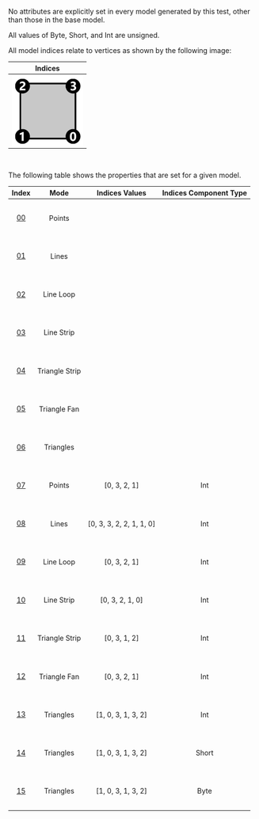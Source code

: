 No attributes are explicitly set in every model generated by this test, other than those in the base model.  

All values of Byte, Short, and Int are unsigned.  

All model indices relate to vertices as shown by the following image:  

Indices | 
:---: | 
<img src="./Icon_Indices.png" height="144" width="144" align="middle"> |

<br>

The following table shows the properties that are set for a given model.  


Index | Mode | Indices Values | Indices Component Type
:---: | :---: | :---: | :---:
<span style="line-height:72px">[00](./Mesh_Indices_00.gltf)</span> | Points |   |  
<span style="line-height:72px">[01](./Mesh_Indices_01.gltf)</span> | Lines |   |  
<span style="line-height:72px">[02](./Mesh_Indices_02.gltf)</span> | Line Loop |   |  
<span style="line-height:72px">[03](./Mesh_Indices_03.gltf)</span> | Line Strip |   |  
<span style="line-height:72px">[04](./Mesh_Indices_04.gltf)</span> | Triangle Strip |   |  
<span style="line-height:72px">[05](./Mesh_Indices_05.gltf)</span> | Triangle Fan |   |  
<span style="line-height:72px">[06](./Mesh_Indices_06.gltf)</span> | Triangles |   |  
<span style="line-height:72px">[07](./Mesh_Indices_07.gltf)</span> | Points | [0, 3, 2, 1] | Int
<span style="line-height:72px">[08](./Mesh_Indices_08.gltf)</span> | Lines | [0, 3, 3, 2, 2, 1, 1, 0] | Int
<span style="line-height:72px">[09](./Mesh_Indices_09.gltf)</span> | Line Loop | [0, 3, 2, 1] | Int
<span style="line-height:72px">[10](./Mesh_Indices_10.gltf)</span> | Line Strip | [0, 3, 2, 1, 0] | Int
<span style="line-height:72px">[11](./Mesh_Indices_11.gltf)</span> | Triangle Strip | [0, 3, 1, 2] | Int
<span style="line-height:72px">[12](./Mesh_Indices_12.gltf)</span> | Triangle Fan | [0, 3, 2, 1] | Int
<span style="line-height:72px">[13](./Mesh_Indices_13.gltf)</span> | Triangles | [1, 0, 3, 1, 3, 2] | Int
<span style="line-height:72px">[14](./Mesh_Indices_14.gltf)</span> | Triangles | [1, 0, 3, 1, 3, 2] | Short
<span style="line-height:72px">[15](./Mesh_Indices_15.gltf)</span> | Triangles | [1, 0, 3, 1, 3, 2] | Byte
 
